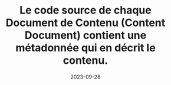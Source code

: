 ---
N: '3'
Rubrique: Contenus
title: Le code source de chaque Document de Contenu (Content Document) contient une métadonnée qui en décrit le contenu. 
detail: Le code source de chaque page contient une métadonnée qui en décrit le contenu. 
description: "Règle n° 002"
Author: "Opquast"
categories: [" Contenus"]
agrege: O4003-E002
opquast: '4 003'
indiceebook: '002'
weight:  002
actif: '1'
layout: rules
date: 2023-09-28
objectif: [
    "Permettre aux outils de recherche et d'indexation d'extraire des informations à propos du contenu des pages.",
    "Améliorer la restitution aux utilisateurs des résultats de recherche.",
    "Améliorer la prise en compte des contenus par les moteurs de recherche et outils d’indexation."]
Meo: ""
Controle: ""
tags: ["", ""]
steps: ["Éditorial", "Développement"]
---